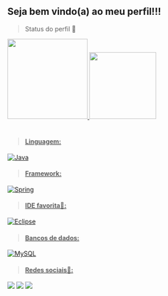 

## Seja bem vindo(a) ao meu perfil!!!

> Status do perfil 🧐
 <div>
  <a href="https://github.com/FabioFNC">
  <img height="180em" src="https://github-readme-stats.vercel.app/api?username=FabioFNC&show_icons=true&theme=dracula&include_all_commits=true&count_private=true"/>
  <img height="150em" src="https://github-readme-stats.vercel.app/api/top-langs/?username=FabioFNC&theme=dracula"/>

</div>   
 
#

> #### Linguagem:
 ![Java](https://img.shields.io/badge/Java-ED8B00?style=for-the-badge&logo=java&logoColor=white)
 
> #### Framework:
![Spring](https://img.shields.io/badge/Spring-6DB33F?style=for-the-badge&logo=spring&logoColor=white)

> #### IDE favorita🌟:
![Eclipse](https://img.shields.io/badge/Eclipse-2C2255?style=for-the-badge&logo=eclipse&logoColor=white)

> #### Bancos de dados:
![MySQL](https://img.shields.io/badge/MySQL-005C84?style=for-the-badge&logo=mysql&logoColor=white)
 
> #### Redes sociais📱:
  
[<img src="https://img.shields.io/badge/twitter-%231DA1F2.svg?&style=for-the-badge&logo=twitter&logoColor=white" />](https://twitter.com/FabioFNC)
[<img src = "https://img.shields.io/badge/instagram-%23E4405F.svg?&style=for-the-badge&logo=instagram&logoColor=white">](https://www.instagram.com/_nehu_kun_/)
[<img src = "https://img.shields.io/badge/LinkedIn-0077B5?style=for-the-badge&logo=linkedin&logoColor=white">](www.linkedin.com/in/fabiofnc)


<!---
Sabikbr/Sabikbr is a ✨ special ✨ repository because its `README.md` (this file) appears on your GitHub profile.
You can click the Preview link to take a look at your changes.
--->
